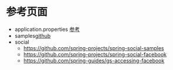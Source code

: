 # 参考页面

+ application.properties [参考](http://docs.spring.io/spring-boot/docs/current/reference/html/common-application-properties.html)
+ samples[github]((https://github.com/spring-projects/spring-boot/tree/master/spring-boot-samples))
+ social
  + https://github.com/spring-projects/spring-social-samples
  + https://github.com/spring-projects/spring-social-facebook
  + https://github.com/spring-guides/gs-accessing-facebook